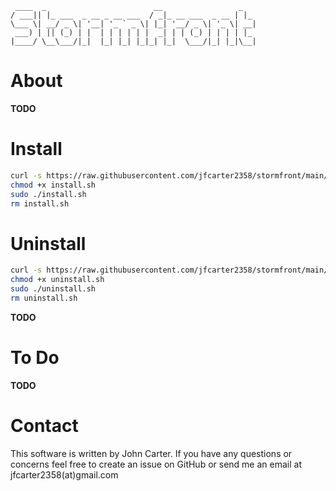 ```
 ____  _                        __                 _   
/ ___|| |_ ___  _ __ _ __ ___  / _|_ __ ___  _ __ | |_ 
\___ \| __/ _ \| '__| '_ ` _ \| |_| '__/ _ \| '_ \| __|
 ___) | || (_) | |  | | | | | |  _| | | (_) | | | | |_ 
|____/ \__\___/|_|  |_| |_| |_|_| |_|  \___/|_| |_|\__|
```

# About

**TODO**

# Install

```bash
curl -s https://raw.githubusercontent.com/jfcarter2358/stormfront/main/install.sh > install.sh
chmod +x install.sh
sudo ./install.sh
rm install.sh
```

# Uninstall

```bash
curl -s https://raw.githubusercontent.com/jfcarter2358/stormfront/main/uninstall.sh > uninstall.sh
chmod +x uninstall.sh
sudo ./uninstall.sh
rm uninstall.sh
```

**TODO**

# To Do

**TODO**

# Contact

This software is written by John Carter. If you have any questions or concerns feel free to create an issue on GitHub or send me an email at jfcarter2358(at)gmail.com
